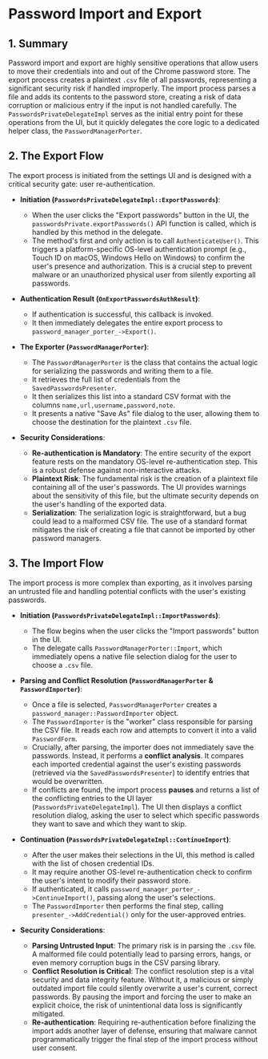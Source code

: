 # Password Import and Export

## 1. Summary

Password import and export are highly sensitive operations that allow users to move their credentials into and out of the Chrome password store. The export process creates a plaintext `.csv` file of all passwords, representing a significant security risk if handled improperly. The import process parses a file and adds its contents to the password store, creating a risk of data corruption or malicious entry if the input is not handled carefully. The `PasswordsPrivateDelegateImpl` serves as the initial entry point for these operations from the UI, but it quickly delegates the core logic to a dedicated helper class, the `PasswordManagerPorter`.

## 2. The Export Flow

The export process is initiated from the settings UI and is designed with a critical security gate: user re-authentication.

*   **Initiation (`PasswordsPrivateDelegateImpl::ExportPasswords`)**:
    *   When the user clicks the "Export passwords" button in the UI, the `passwordsPrivate.exportPasswords()` API function is called, which is handled by this method in the delegate.
    *   The method's first and only action is to call `AuthenticateUser()`. This triggers a platform-specific OS-level authentication prompt (e.g., Touch ID on macOS, Windows Hello on Windows) to confirm the user's presence and authorization. This is a crucial step to prevent malware or an unauthorized physical user from silently exporting all passwords.

*   **Authentication Result (`OnExportPasswordsAuthResult`)**:
    *   If authentication is successful, this callback is invoked.
    *   It then immediately delegates the entire export process to `password_manager_porter_->Export()`.

*   **The Exporter (`PasswordManagerPorter`)**:
    *   The `PasswordManagerPorter` is the class that contains the actual logic for serializing the passwords and writing them to a file.
    *   It retrieves the full list of credentials from the `SavedPasswordsPresenter`.
    *   It then serializes this list into a standard CSV format with the columns `name,url,username,password,note`.
    *   It presents a native "Save As" file dialog to the user, allowing them to choose the destination for the plaintext `.csv` file.

*   **Security Considerations**:
    *   **Re-authentication is Mandatory**: The entire security of the export feature rests on the mandatory OS-level re-authentication step. This is a robust defense against non-interactive attacks.
    *   **Plaintext Risk**: The fundamental risk is the creation of a plaintext file containing all of the user's passwords. The UI provides warnings about the sensitivity of this file, but the ultimate security depends on the user's handling of the exported data.
    *   **Serialization**: The serialization logic is straightforward, but a bug could lead to a malformed CSV file. The use of a standard format mitigates the risk of creating a file that cannot be imported by other password managers.

## 3. The Import Flow

The import process is more complex than exporting, as it involves parsing an untrusted file and handling potential conflicts with the user's existing passwords.

*   **Initiation (`PasswordsPrivateDelegateImpl::ImportPasswords`)**:
    *   The flow begins when the user clicks the "Import passwords" button in the UI.
    *   The delegate calls `PasswordManagerPorter::Import`, which immediately opens a native file selection dialog for the user to choose a `.csv` file.

*   **Parsing and Conflict Resolution (`PasswordManagerPorter` & `PasswordImporter`)**:
    *   Once a file is selected, `PasswordManagerPorter` creates a `password_manager::PasswordImporter` object.
    *   The `PasswordImporter` is the "worker" class responsible for parsing the CSV file. It reads each row and attempts to convert it into a valid `PasswordForm`.
    *   Crucially, after parsing, the importer does not immediately save the passwords. Instead, it performs a **conflict analysis**. It compares each imported credential against the user's existing passwords (retrieved via the `SavedPasswordsPresenter`) to identify entries that would be overwritten.
    *   If conflicts are found, the import process **pauses** and returns a list of the conflicting entries to the UI layer (`PasswordsPrivateDelegateImpl`). The UI then displays a conflict resolution dialog, asking the user to select which specific passwords they want to save and which they want to skip.

*   **Continuation (`PasswordsPrivateDelegateImpl::ContinueImport`)**:
    *   After the user makes their selections in the UI, this method is called with the list of chosen credential IDs.
    *   It may require another OS-level re-authentication check to confirm the user's intent to modify their password store.
    *   If authenticated, it calls `password_manager_porter_->ContinueImport()`, passing along the user's selections.
    *   The `PasswordImporter` then performs the final step, calling `presenter_->AddCredential()` only for the user-approved entries.

*   **Security Considerations**:
    *   **Parsing Untrusted Input**: The primary risk is in parsing the `.csv` file. A malformed file could potentially lead to parsing errors, hangs, or even memory corruption bugs in the CSV parsing library.
    *   **Conflict Resolution is Critical**: The conflict resolution step is a vital security and data integrity feature. Without it, a malicious or simply outdated import file could silently overwrite a user's current, correct passwords. By pausing the import and forcing the user to make an explicit choice, the risk of unintentional data loss is significantly mitigated.
    *   **Re-authentication**: Requiring re-authentication before finalizing the import adds another layer of defense, ensuring that malware cannot programmatically trigger the final step of the import process without user consent.